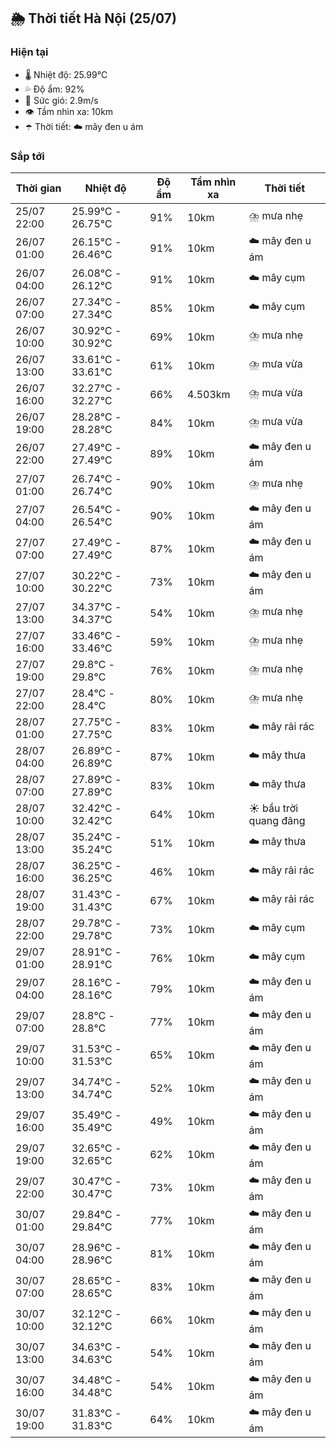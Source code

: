 ## 🌦️ Thời tiết Hà Nội (25/07)

### Hiện tại

- 🌡️ Nhiệt độ: 25.99℃
- 💦 Độ ẩm: 92%
- 💨 Sức gió: 2.9m/s
- 👁️ Tầm nhìn xa: 10km
- ☂️ Thời tiết: ☁️ mây đen u ám

### Sắp tới

| Thời gian | Nhiệt độ | Độ ẩm | Tầm nhìn xa | Thời tiết |
| --- | --- | --- | --- | --- |
| 25/07 22:00 | 25.99℃ - 26.75℃ | 91% | 10km | ⛈️ mưa nhẹ |
| 26/07 01:00 | 26.15℃ - 26.46℃ | 91% | 10km | ☁️ mây đen u ám |
| 26/07 04:00 | 26.08℃ - 26.12℃ | 91% | 10km | ☁️ mây cụm |
| 26/07 07:00 | 27.34℃ - 27.34℃ | 85% | 10km | ☁️ mây cụm |
| 26/07 10:00 | 30.92℃ - 30.92℃ | 69% | 10km | ⛈️ mưa nhẹ |
| 26/07 13:00 | 33.61℃ - 33.61℃ | 61% | 10km | ⛈️ mưa vừa |
| 26/07 16:00 | 32.27℃ - 32.27℃ | 66% | 4.503km | ⛈️ mưa vừa |
| 26/07 19:00 | 28.28℃ - 28.28℃ | 84% | 10km | ⛈️ mưa vừa |
| 26/07 22:00 | 27.49℃ - 27.49℃ | 89% | 10km | ☁️ mây đen u ám |
| 27/07 01:00 | 26.74℃ - 26.74℃ | 90% | 10km | ⛈️ mưa nhẹ |
| 27/07 04:00 | 26.54℃ - 26.54℃ | 90% | 10km | ☁️ mây đen u ám |
| 27/07 07:00 | 27.49℃ - 27.49℃ | 87% | 10km | ☁️ mây đen u ám |
| 27/07 10:00 | 30.22℃ - 30.22℃ | 73% | 10km | ☁️ mây đen u ám |
| 27/07 13:00 | 34.37℃ - 34.37℃ | 54% | 10km | ⛈️ mưa nhẹ |
| 27/07 16:00 | 33.46℃ - 33.46℃ | 59% | 10km | ⛈️ mưa nhẹ |
| 27/07 19:00 | 29.8℃ - 29.8℃ | 76% | 10km | ⛈️ mưa nhẹ |
| 27/07 22:00 | 28.4℃ - 28.4℃ | 80% | 10km | ⛈️ mưa nhẹ |
| 28/07 01:00 | 27.75℃ - 27.75℃ | 83% | 10km | ☁️ mây rải rác |
| 28/07 04:00 | 26.89℃ - 26.89℃ | 87% | 10km | ☁️ mây thưa |
| 28/07 07:00 | 27.89℃ - 27.89℃ | 83% | 10km | ☁️ mây thưa |
| 28/07 10:00 | 32.42℃ - 32.42℃ | 64% | 10km | ☀️ bầu trời quang đãng |
| 28/07 13:00 | 35.24℃ - 35.24℃ | 51% | 10km | ☁️ mây thưa |
| 28/07 16:00 | 36.25℃ - 36.25℃ | 46% | 10km | ☁️ mây rải rác |
| 28/07 19:00 | 31.43℃ - 31.43℃ | 67% | 10km | ☁️ mây rải rác |
| 28/07 22:00 | 29.78℃ - 29.78℃ | 73% | 10km | ☁️ mây cụm |
| 29/07 01:00 | 28.91℃ - 28.91℃ | 76% | 10km | ☁️ mây cụm |
| 29/07 04:00 | 28.16℃ - 28.16℃ | 79% | 10km | ☁️ mây đen u ám |
| 29/07 07:00 | 28.8℃ - 28.8℃ | 77% | 10km | ☁️ mây đen u ám |
| 29/07 10:00 | 31.53℃ - 31.53℃ | 65% | 10km | ☁️ mây đen u ám |
| 29/07 13:00 | 34.74℃ - 34.74℃ | 52% | 10km | ☁️ mây đen u ám |
| 29/07 16:00 | 35.49℃ - 35.49℃ | 49% | 10km | ☁️ mây đen u ám |
| 29/07 19:00 | 32.65℃ - 32.65℃ | 62% | 10km | ☁️ mây đen u ám |
| 29/07 22:00 | 30.47℃ - 30.47℃ | 73% | 10km | ☁️ mây đen u ám |
| 30/07 01:00 | 29.84℃ - 29.84℃ | 77% | 10km | ☁️ mây đen u ám |
| 30/07 04:00 | 28.96℃ - 28.96℃ | 81% | 10km | ☁️ mây đen u ám |
| 30/07 07:00 | 28.65℃ - 28.65℃ | 83% | 10km | ☁️ mây đen u ám |
| 30/07 10:00 | 32.12℃ - 32.12℃ | 66% | 10km | ☁️ mây đen u ám |
| 30/07 13:00 | 34.63℃ - 34.63℃ | 54% | 10km | ☁️ mây đen u ám |
| 30/07 16:00 | 34.48℃ - 34.48℃ | 54% | 10km | ☁️ mây đen u ám |
| 30/07 19:00 | 31.83℃ - 31.83℃ | 64% | 10km | ☁️ mây đen u ám |
